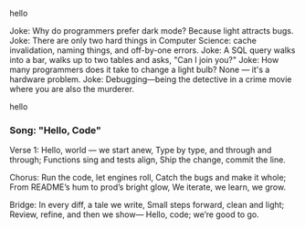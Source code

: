 
hello

Joke: Why do programmers prefer dark mode? Because light attracts bugs.
Joke: There are only two hard things in Computer Science: cache invalidation, naming things, and off-by-one errors.
Joke: A SQL query walks into a bar, walks up to two tables and asks, "Can I join you?"
Joke: How many programmers does it take to change a light bulb? None — it's a hardware problem.
Joke: Debugging—being the detective in a crime movie where you are also the murderer.


hello

### Song: "Hello, Code"

Verse 1:
Hello, world — we start anew,
Type by type, and through and through;
Functions sing and tests align,
Ship the change, commit the line.

Chorus:
Run the code, let engines roll,
Catch the bugs and make it whole;
From README’s hum to prod’s bright glow,
We iterate, we learn, we grow.

Bridge:
In every diff, a tale we write,
Small steps forward, clean and light;
Review, refine, and then we show—
Hello, code; we’re good to go.
